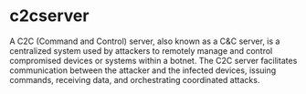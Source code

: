 # c2cserver
A C2C (Command and Control) server, also known as a C&amp;C server, is a centralized system used by attackers to remotely manage and control compromised devices or systems within a botnet. The C2C server facilitates communication between the attacker and the infected devices, issuing commands, receiving data, and orchestrating coordinated attacks.
